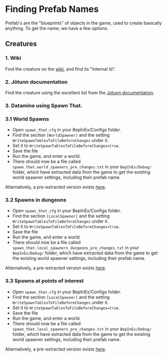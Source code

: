# Finding Prefab Names

Prefab's are the "blueprints" of objects in the game, used to create basically anything. To get the name, we have a few options.

## Creatures

### 1. Wiki
Find the creature on the [wiki](https://valheim.fandom.com/wiki/Creatures), and find its "Internal Id".

### 2. Jötunn documentation

Find the creature using the excellent list from the [Jotunn documentation](https://valheim-modding.github.io/Jotunn/data/prefabs/character-list.html).

### 3. Datamine using Spawn That.

### 3.1 World Spawns
  - Open `spawn_that.cfg` in your BepInEx/Configs folder.
  - Find the section `[WorldSpawner]` and the setting `WriteSpawnTablesToFileBeforeChanges` under it.
  - Set it to `WriteSpawnTablesToFileBeforeChanges=true`.
  - Save the file
  - Run the game, and enter a world.
  - There should now be a file called `spawn_that.world_spawners_pre_changes.txt` in your `BepInEx/Debug/` folder, which have extracted data from the game to get the existing world spawner settings, including their prefab name.

Alternatively, a pre-extracted version exists [here](../../../articles/data/world-spawner-vanilla.md).

### 3.2 Spawns in dungeons
  - Open `spawn_that.cfg` in your BepInEx/Configs folder.
  - Find the section `[LocalSpawner]` and the setting `WriteSpawnTablesToFileBeforeChanges` under it.
  - Set it to `WriteSpawnTablesToFileBeforeChanges=true`.
  - Save the file
  - Run the game, and enter a world.
  - There should now be a file called `spawn_that.local_spawners_dungeons_pre_changes.txt` in your `BepInEx/Debug/` folder, which have extracted data from the game to get the existing world spawner settings, including their prefab name.

Alternatively, a pre-extracted version exists [here](../../../articles/data/local-spawner-room-vanilla.md).

### 3.3 Spawns at points of interest
  - Open `spawn_that.cfg` in your BepInEx/Configs folder.
  - Find the section `[LocalSpawner]` and the setting `WriteSpawnTablesToFileBeforeChanges` under it.
  - Set it to `WriteSpawnTablesToFileBeforeChanges=true`.
  - Save the file
  - Run the game, and enter a world.
  - There should now be a file called `spawn_that.local_spawners_pre_changes.txt` in your `BepInEx/Debug/` folder, which have extracted data from the game to get the existing world spawner settings, including their prefab name.

  Alternatively, a pre-extracted version exists [here](../../../articles/data/local-spawner-location-vanilla.md).
